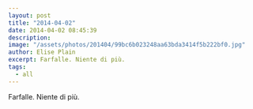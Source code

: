 ```yaml
---
layout: post
title: "2014-04-02"
date: 2014-04-02 08:45:39
description: 
image: "/assets/photos/201404/99bc6b023248aa63bda3414f5b222bf0.jpg"
author: Elise Plain
excerpt: Farfalle. Niente di più.
tags: 
  - all
---
```


Farfalle. Niente di più.
<p></p>
